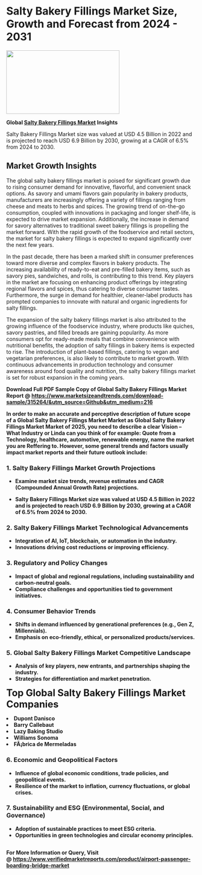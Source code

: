 <H1>Salty Bakery Fillings Market Size, Growth and Forecast from 2024 - 2031</H1><img class="aligncenter size-medium wp-image-584254" src="https://thirdeyenews.in/wp-content/uploads/2024/09/Global-Market-Research-300x168.jpeg" alt="" width="300" height="168" /><p><strong>Global&nbsp;<a href="https://www.marketsizeandtrends.com/download-sample/315264/&amp;utm_source=Github&utm_medium=216">Salty Bakery Fillings Market</a> Insights</strong></p><p>Salty Bakery Fillings Market size was valued at USD 4.5 Billion in 2022 and is projected to reach USD 6.9 Billion by 2030, growing at a CAGR of 6.5% from 2024 to 2030.</p><p><h2>Market Growth Insights</h2> <p>The global salty bakery fillings market is poised for significant growth due to rising consumer demand for innovative, flavorful, and convenient snack options. As savory and umami flavors gain popularity in bakery products, manufacturers are increasingly offering a variety of fillings ranging from cheese and meats to herbs and spices. The growing trend of on-the-go consumption, coupled with innovations in packaging and longer shelf-life, is expected to drive market expansion. Additionally, the increase in demand for savory alternatives to traditional sweet bakery fillings is propelling the market forward. With the rapid growth of the foodservice and retail sectors, the market for salty bakery fillings is expected to expand significantly over the next few years.</p> <p><strong></strong></p> <p>In the past decade, there has been a marked shift in consumer preferences toward more diverse and complex flavors in bakery products. The increasing availability of ready-to-eat and pre-filled bakery items, such as savory pies, sandwiches, and rolls, is contributing to this trend. Key players in the market are focusing on enhancing product offerings by integrating regional flavors and spices, thus catering to diverse consumer tastes. Furthermore, the surge in demand for healthier, cleaner-label products has prompted companies to innovate with natural and organic ingredients for salty fillings.</p> <p>The expansion of the salty bakery fillings market is also attributed to the growing influence of the foodservice industry, where products like quiches, savory pastries, and filled breads are gaining popularity. As more consumers opt for ready-made meals that combine convenience with nutritional benefits, the adoption of salty fillings in bakery items is expected to rise. The introduction of plant-based fillings, catering to vegan and vegetarian preferences, is also likely to contribute to market growth. With continuous advancements in production technology and consumer awareness around food quality and nutrition, the salty bakery fillings market is set for robust expansion in the coming years.</p> <p><strong></p><p><span class=""><strong>Download Full PDF Sample Copy of Global Salty Bakery Fillings Market Report</strong> @ <a href="https://www.marketsizeandtrends.com/download-sample/315264/&amp;utm_source=Github&utm_medium=216" target="_blank">https://www.marketsizeandtrends.com/download-sample/315264/&amp;utm_source=Github&utm_medium=216</a></span></p><p>In order to make an accurate and perceptive description of future scope of a Global&nbsp;Salty Bakery Fillings Market Market as Global&nbsp;Salty Bakery Fillings Market Market of 2025, you need to describe a clear Vision &ndash; What Industry or Linda can you think of for example: Quote from a Technology, healthcare, automotive, renewable energy, name the market you are Reffering to. However, some general trends and factors usually impact market reports and their future outlook include:</p><h3>1.&nbsp;<strong>Salty Bakery Fillings Market Growth Projections</strong></h3><ul><li>Examine market size trends, revenue estimates and CAGR (Compounded Annual Growth Rate) projections.</li><li><p>Salty Bakery Fillings Market size was valued at USD 4.5 Billion in 2022 and is projected to reach USD 6.9 Billion by 2030, growing at a CAGR of 6.5% from 2024 to 2030.</p></li></ul><h3>2.&nbsp;<strong>Salty Bakery Fillings Market Technological Advancements</strong></h3><ul><li>Integration of AI, IoT, blockchain, or automation in the industry.</li><li>Innovations driving cost reductions or improving efficiency.</li></ul><h3>3.&nbsp;<strong>Regulatory and Policy Changes</strong></h3><ul><li>Impact of global and regional regulations, including sustainability and carbon-neutral goals.</li><li>Compliance challenges and opportunities tied to government initiatives.</li></ul><h3>4.&nbsp;<strong>Consumer Behavior Trends</strong></h3><ul><li>Shifts in demand influenced by generational preferences (e.g., Gen Z, Millennials).</li><li>Emphasis on eco-friendly, ethical, or personalized products/services.</li></ul><h3>5.&nbsp;<strong>Global Salty Bakery Fillings Market Competitive Landscape</strong></h3><ul><li>Analysis of key players, new entrants, and partnerships shaping the industry.</li><li>Strategies for differentiation and market penetration.</li></ul><p data-pm-slice="1 1 []"><span style="color: inherit; font-family: inherit; font-size: 25px;">Top Global Salty Bakery Fillings Market Companies</span></p><div class="" data-test-id=""><p><li>Dupont Danisco</li><li> Barry Callebaut</li><li> Lazy Baking Studio</li><li> Williams Sonoma</li><li> FÃ¡brica de Mermeladas</li></p></div><h3>6.&nbsp;<strong>Economic and Geopolitical Factors</strong></h3><ul><li>Influence of global economic conditions, trade policies, and geopolitical events.</li><li>Resilience of the market to inflation, currency fluctuations, or global crises.</li></ul><h3>7.&nbsp;<strong>Sustainability and ESG (Environmental, Social, and Governance)</strong></h3><ul><li>Adoption of sustainable practices to meet ESG criteria.</li><li>Opportunities in green technologies and circular economy principles.</li></ul><h2><strong style="font-size: 14px;">For More Information or Query, Visit @&nbsp;</strong><a style="background-color: #ffffff; font-size: 14px;" href="https://www.marketsizeandtrends.com/report/salty-bakery-fillings-market/" target="_blank">https://www.verifiedmarketreports.com/product/airport-passenger-boarding-bridge-market</a></h2>
